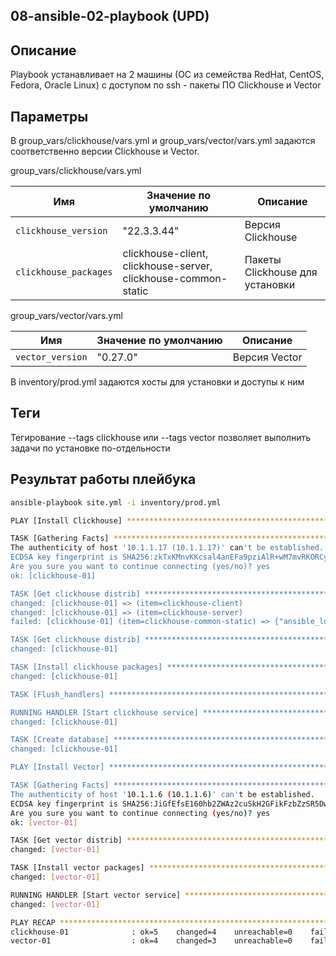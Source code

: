 ## 08-ansible-02-playbook (UPD)

## Описание

Playbook устанавливает на 2 машины (ОС из семейства RedHat, CentOS, Fedora, Oracle Linux) с доступом по ssh  - пакеты ПО Clickhouse и Vector

## Параметры

В group_vars/clickhouse/vars.yml и group_vars/vector/vars.yml  задаются соответственно версии Clickhouse и Vector.

group_vars/clickhouse/vars.yml

| Имя           | Значение по умолчанию | Описание                        |
| -------------- | ------------- | -----------------------------------|
| `clickhouse_version` |  "22.3.3.44" | Версия Clickhouse |
| `clickhouse_packages` | clickhouse-client, clickhouse-server, clickhouse-common-static | Пакеты Clickhouse для установки |

group_vars/vector/vars.yml

| Имя           | Значение по умолчанию | Описание                        |
| -------------- | ------------- | -----------------------------------|
| `vector_version` | "0.27.0" | Версия Vector |

В inventory/prod.yml задаются хосты для установки и доступы к ним


## Теги

Тегирование --tags clickhouse или --tags vector позволяет выполнить задачи по установке по-отдельности

## Результат работы плейбука
```bash
ansible-playbook site.yml -i inventory/prod.yml

PLAY [Install Clickhouse] *******************************************************************************************************************************************************************************************************************

TASK [Gathering Facts] **********************************************************************************************************************************************************************************************************************
The authenticity of host '10.1.1.17 (10.1.1.17)' can't be established.
ECDSA key fingerprint is SHA256:zkTxKMnvKKcsal4anEFa9pziAlR+wM7mvRKORCyCwCw.
Are you sure you want to continue connecting (yes/no)? yes
ok: [clickhouse-01]

TASK [Get clickhouse distrib] ***************************************************************************************************************************************************************************************************************
changed: [clickhouse-01] => (item=clickhouse-client)
changed: [clickhouse-01] => (item=clickhouse-server)
failed: [clickhouse-01] (item=clickhouse-common-static) => {"ansible_loop_var": "item", "changed": false, "dest": "./clickhouse-common-static-22.3.3.44.rpm", "elapsed": 0, "item": "clickhouse-common-static", "msg": "Request failed", "response": "HTTP Error 404: Not Found", "status_code": 404, "url": "https://packages.clickhouse.com/rpm/stable/clickhouse-common-static-22.3.3.44.noarch.rpm"}

TASK [Get clickhouse distrib] ***************************************************************************************************************************************************************************************************************
changed: [clickhouse-01]

TASK [Install clickhouse packages] **********************************************************************************************************************************************************************************************************
changed: [clickhouse-01]

TASK [Flush_handlers] ***********************************************************************************************************************************************************************************************************************

RUNNING HANDLER [Start clickhouse service] **************************************************************************************************************************************************************************************************
changed: [clickhouse-01]

TASK [Create database] **********************************************************************************************************************************************************************************************************************
changed: [clickhouse-01]

PLAY [Install Vector] ***********************************************************************************************************************************************************************************************************************

TASK [Gathering Facts] **********************************************************************************************************************************************************************************************************************
The authenticity of host '10.1.1.6 (10.1.1.6)' can't be established.
ECDSA key fingerprint is SHA256:JiGfEfsE160hb2ZWAz2cuSkH2GFikFzbZzSR5Dwzn+Q.
Are you sure you want to continue connecting (yes/no)? yes
ok: [vector-01]

TASK [Get vector distrib] *******************************************************************************************************************************************************************************************************************
changed: [vector-01]

TASK [Install vector packages] **************************************************************************************************************************************************************************************************************
changed: [vector-01]

RUNNING HANDLER [Start vector service] ******************************************************************************************************************************************************************************************************
changed: [vector-01]

PLAY RECAP **********************************************************************************************************************************************************************************************************************************
clickhouse-01              : ok=5    changed=4    unreachable=0    failed=0    skipped=0    rescued=1    ignored=0
vector-01                  : ok=4    changed=3    unreachable=0    failed=0    skipped=0    rescued=0    ignored=0
```

